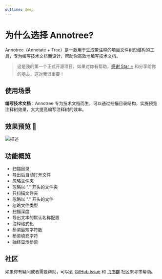 ```yaml
---
outline: deep
---
```


# 为什么选择 Annotree?

Annotree（Annotate + Tree）是一款用于生成带注释的项目文件树形结构的工具，专为编写技术文档而设计，帮助你高效地编写技术文档。

> 这是我的第一个正式开源项目，如果对你有帮助，[感谢 Star ⭐️](https://github.com/itchaox/annotree) 和分享给你的朋友，这对我很重要！

## 使用场景

**编写技术文档**：Annotree 专为技术文档而生，可以通过扫描目录结构，实施预览注释树效果，大大提高编写注释树的效率。

## 效果预览 🎉

![描述](/demo.gif)

## 功能概览

- 扫描目录
- 导出后自动打开文件
- 忽略文件夹
- 忽略以 "." 开头的文件夹
- 只扫描文件夹
- 忽略以 "." 开头的文件
- 忽略文件类型
- 扫描深度
- 导出文本的默认名称配置
- 注释格式化
- 桥梁最短字符数
- 桥梁填充字符
- 始终显示桥梁

## 社区

如果你有疑问或者需要帮助，可以到 [GitHub Issue](https://github.com/itchaox/annotree/issues) 和 [飞书群](https://applink.feishu.cn/client/chat/chatter/add_by_link?link_token=e0aoc0d1-0df2-4cec-bb6f-97da6e754f5e) 社区来寻求帮助。
